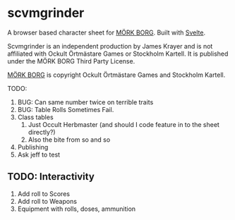 # scvmgrinder

A browser based character sheet for [MÖRK BORG](https://morkborg.com/). Built with [Svelte](https://svelte.dev/).

Scvmgrinder is an independent production by James Krayer and is not affiliated with Ockult Örtmästare Games or Stockholm Kartell. It is published under the MÖRK BORG Third Party License.

[MÖRK BORG](https://morkborg.com/) is copyright Ockult Örtmästare Games and Stockholm Kartell.

TODO:

1. BUG: Can same number twice on terrible traits
2. BUG: Table Rolls Sometimes Fail.
3. Class tables
   1. Just Occult Herbmaster (and should I code feature in to the sheet directly?)
   2. Also the bite from so and so
4. Publishing
5. Ask jeff to test

## TODO: Interactivity

1. Add roll to Scores
2. Add roll to Weapons
3. Equipment with rolls, doses, ammunition
